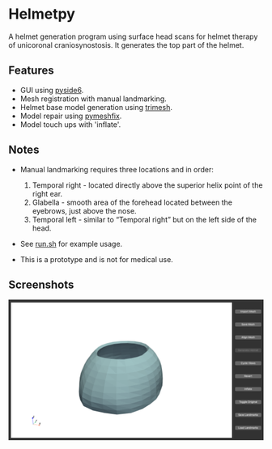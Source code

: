 # Helmetpy

A helmet generation program using surface head scans for helmet therapy of unicoronal craniosynostosis.
It generates the top part of the helmet.

## Features

- GUI using [pyside6](https://doc.qt.io/qtforpython-6/index.html).
- Mesh registration with manual landmarking.
- Helmet base model generation using [trimesh](https://trimesh.org/index.html).
- Model repair using [pymeshfix](https://pymeshfix.pyvista.org/index.html).
- Model touch ups with 'inflate'.

## Notes

- Manual landmarking requires three locations and in order:
  1. Temporal right - located directly above the superior helix point of the right ear.
  2. Glabella - smooth area of the forehead located between the eyebrows, just above the nose.
  3. Temporal left - similar to “Temporal right” but on the left side of the head.

- See [run.sh](./run.sh) for example usage.

- This is a prototype and is not for medical use.

## Screenshots

![GUI](./img/gui.png)
